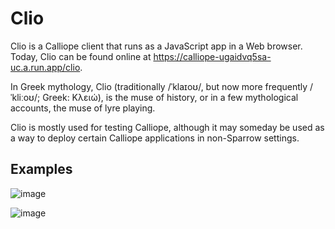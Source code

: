 # Clio
Clio is a Calliope client that runs as a JavaScript app in a Web browser. Today, Clio
can be found online at https://calliope-ugaidvq5sa-uc.a.run.app/clio.

In Greek mythology, Clio (traditionally /ˈklaɪoʊ/, but now more frequently
/ˈkliːoʊ/; Greek: Κλειώ), is the muse of history, or in a few mythological accounts,
the muse of lyre playing.

Clio is mostly used for testing Calliope, although it may someday be used as a way
to deploy certain Calliope applications in non-Sparrow settings.

## Examples

![image](https://github.com/chrisimmel/calliope/assets/17924059/051135f3-d1a3-40ae-8899-576765fef375)

![image](https://github.com/chrisimmel/calliope/assets/17924059/76192787-5e31-4cc8-a983-e0396625e113)

